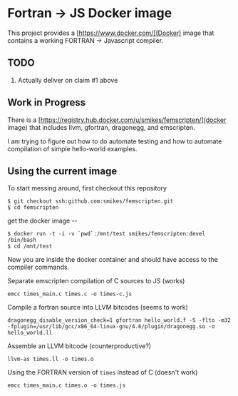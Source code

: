 # Fortran -> JS Docker image

This project provides a [https://www.docker.com/](Docker) image that contains
a working FORTRAN -> Javascript compiler.

## TODO

1. Actually deliver on claim #1 above

## Work in Progress

There is a [https://registry.hub.docker.com/u/smikes/femscripten/](docker image) that includes llvm, gfortran, dragonegg, and emscripten.

I am trying to figure out how to do automate testing and how to automate
compilation of simple hello-world examples.

## Using the current image

To start messing around, first checkout this repository

```
$ git checkout ssh:github.com:smikes/femscripten.git
$ cd femscripten
```

get the docker image --

```
$ docker run -t -i -v `pwd`:/mnt/test smikes/femscripten:devel /bin/bash
$ cd /mnt/test
```

Now you are inside the docker container and should have access to the compiler commands.

Separate emscripten compilation of C sources to JS (works)
```
emcc times_main.c times.c -o times-c.js
```

Compile a fortran source into LLVM bitcodes (seems to work)

```
dragonegg_disable_version_check=1 gfortran hello_world.f -S -flto -m32 -fplugin=/usr/lib/gcc/x86_64-linux-gnu/4.6/plugin/dragonegg.so -o hello_world.ll
```

Assemble an LLVM bitcode (counterproductive?)

```
llvm-as times.ll -o times.o
```

Using the FORTRAN version of `times` instead of C (doesn't work)
```
emcc times_main.c times.o -o times.js
```



